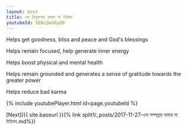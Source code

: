 ```yaml
---
layout: post
title: ওম ত্রিশুকলায় নামায গা টাইমস
youtubeId: 5ENiQxGGyd0
---
```

 
 
Helps get goodness, bliss and peace and God's blessings
 
Helps remain focused, help generate inner energy 
 
Helps boost physical and mental health 
 
Helps remain grounded and generates a sense of gratitude towards the greater power 
 
Helps reduce bad karma
 
 
 
 


{% include youtubePlayer.html id=page.youtubeId %}
 
[Next]({{ site.baseurl }}{% link  split1/_posts/2017-11-27-ওম সম্পন্নায় নামায গা টাইমস.md%})
 
